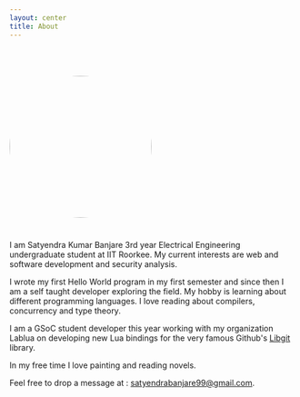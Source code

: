 ```yaml
---
layout: center
title: About
---
```

<p style="padding-top: 10%;padding-bottom: 5%;" >
  <img src="{{ site.baseurl }}/images/profile.jpg" style="height:250px; width: auto ; border-radius: 50%" />
</p>

  <p>
    I am Satyendra Kumar Banjare 3rd year Electrical Engineering undergraduate student at IIT Roorkee. My current interests are web and software development and security analysis. 
  </p>
  <p>
    I wrote my first Hello World program in my first semester and since then I am a self taught developer exploring the field. My hobby is learning about different programming languages. I love reading about compilers, concurrency and type theory.
  </p>
  <p>
  	I am a GSoC student developer this year working with my organization Lablua on developing new Lua bindings for the very famous Github's <a href="https://libgit2.github.com/">Libgit</a> library. 
  </p>
  <p>
    In my free time I love painting and reading novels.
  </p>
  <p>
    Feel free to drop a message at : <a href="mailto:satyendrabanjare99@gmail.com">satyendrabanjare99@gmail.com</a>.
  </p>

